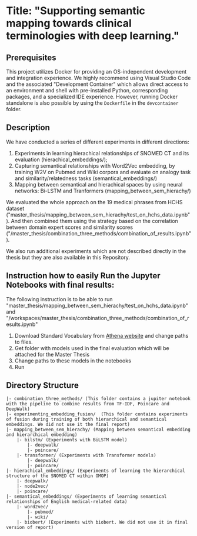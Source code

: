 # Title: "Supporting semantic mapping towards clinical terminologies with deep learning."

## Prerequisites
This project utilizes Docker for providing an OS-independent development and integration experience. We highly recommend using Visual Studio Code and the associated "Development Container" which allows direct access to an environment and shell with pre-installed Python, corresponding packages, and a specialized IDE experience. However, running Docker standalone is also possible by using the `Dockerfile` in the `devcontainer` folder. 

## Description
We have conducted a series of different experiments in different directions: 
1. Experiments in learning hierachical relationships of SNOMED CT and its evaluation (hierachical_embeddings/);
2. Capturing semantical relationships with Word2Vec embedding, by training W2V on Pubmed and Wiki corpora and evaluate on analogy task and similarity/relatedness tasks (semantical_embeddings/)
3. Mapping between semantical and hierachical spaces by using neural networks: Bi-LSTM and Tranformers (mapping_between_sem_hierachy/)

We evaluated the whole approach on the 19 medical phrases from HCHS dataset ("master_thesis/mapping_between_sem_hierachy/test_on_hchs_data.ipynb"). And then combined them using the strategy based on the correlation between domain expert scores and similarity scores ("/master_thesis/combination_three_methods/combination_of_results.ipynb"). 

We also run additional experiments which are not described directly in the thesis but they are also available in this Repository.


## Instruction how to easily Run the Jupyter Notebooks with final results: 

The following instruction is to be able to run "master_thesis/mapping_between_sem_hierachy/test_on_hchs_data.ipynb" and "/workspaces/master_thesis/combination_three_methods/combination_of_results.ipynb"
1. Download Standard Vocabulary from [Athena website](https://athena.ohdsi.org/search-terms/start) and change paths to files.
2. Get folder with models used in the final evaluation which will be attached for the Master Thesis
3. Change paths to these models in the notebooks 
4. Run



## Directory Structure

```
|- combination_three_methods/ (This folder contains a jupiter notebook with the pipeline to combine results from TF-IDF, Poincare and DeepWalk)
|- experimenting_embedding_fusion/  (This folder contains experiments of fusion during training of both hierarchical and semantical embeddings. We did not use it the final report)
|- mapping_between_sem_hierachy/ (Mapping between semantical embedding and hierarchical embedding)
    |- bilstm/ (Experiments with BiLSTM model)
        |- deepwalk/
        |- poincare/
    |- transformer/ (Experiments with Transformer models)
        |- deepwalk/
        |- poincare/
|- hierachical_embeddings/ (Experiments of learning the hierarchical structure of the SNOMED CT within OMOP)
    |- deepwalk/
    |- node2vec/
    |- poincare/
|- semantical_embeddings/ (Experiments of learning semantical relationships of English medical-related data)
    |- word2vec/   
        |- pubmed/
        |- wiki/
    |- biobert/ (Experiments with biobert. We did not use it in final version of report)
```